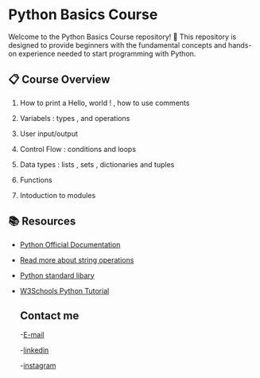# Python  Basics Course

Welcome to the Python Basics Course repository! 🎉
This repository is designed to provide beginners with the fundamental concepts and hands-on experience needed to start programming with Python.

## 📋 Course Overview
 1. How to print a Hello, world ! , how to use comments  
 
 2. Variabels : types , and operations
 
 3. User input/output 
 
 4. Control Flow : conditions and loops 
 
 5. Data types : lists , sets , dictionaries and tuples
 
 6. Functions

 7. Intoduction to modules

  ## 📚 Resources
 - [Python Official Documentation](https://docs.python.org/3/)

 - [Read more about string operations](https://docs.python.org/3/library/stdtypes.html#textseq)
   
 - [Python standard libary](https://docs.python.org/3/library/index.html)
   
 - [W3Schools Python Tutorial](https://www.w3schools.com/python/)

   ## Contact me 
   -[E-mail](ibaghouchenejubayuba@gmail.com)
   
   -[linkedin](https://www.linkedin.com/in/juba-ibaghouchene-350b62329/?lipi=urn%3Ali%3Apage%3Ad_flagship3_detail_base%3B5r5z%2BZMYS%2Fyx2J22A4ZJeg%3D%3D)
   
   -[instagram](https://www.instagram.com/juba_ib/)
 

   

